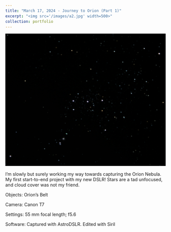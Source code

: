 ```yaml
---
title: "March 17, 2024 - Journey to Orion (Part 1)"
excerpt: "<img src='/images/a2.jpg' width=500>"
collection: portfolio
---
```


![Journey to Orion - Pt. 1](/images/a2.jpg)


I’m slowly but surely working my way towards capturing the Orion Nebula. My first start-to-end project with my new DSLR! Stars are a tad unfocused, and cloud cover was not my friend. 

Objects: Orion’s Belt 

Camera: Canon T7

Settings: 55 mm focal length; f5.6

Software: Captured with AstroDSLR. Edited with Siril
